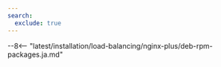 ```yaml
---
search:
  exclude: true
---
```


--8<-- "latest/installation/load-balancing/nginx-plus/deb-rpm-packages.ja.md"